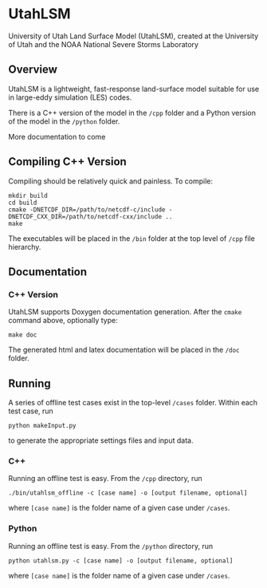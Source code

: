 # UtahLSM
University of Utah Land Surface Model (UtahLSM), created at the University of Utah and the NOAA National Severe Storms Laboratory

## Overview
UtahLSM is a lightweight, fast-response land-surface model suitable for use in large-eddy simulation (LES) codes.

There is a C++ version of the model in the `/cpp` folder and a Python version of the model in the `/python` folder.

More documentation to come

## Compiling C++ Version

Compiling should be relatively quick and painless. To compile:

````shell
mkdir build
cd build
cmake -DNETCDF_DIR=/path/to/netcdf-c/include -DNETCDF_CXX_DIR=/path/to/netcdf-cxx/include ..
make
````
The executables will be placed in the `/bin` folder at the top level of `/cpp` file hierarchy.

## Documentation

### C++ Version

UtahLSM supports Doxygen documentation generation. After the `cmake` command above, optionally type:
````shell
make doc
````

The generated html and latex documentation will be placed in the `/doc` folder.

## Running

A series of offline test cases exist in the top-level `/cases` folder. Within each test case, run 
````shell
python makeInput.py
````
to generate the appropriate settings files and input data.

### C++

Running an offline test is easy. From the `/cpp` directory, run
````shell
./bin/utahlsm_offline -c [case name] -o [output filename, optional]
````
where `[case name]` is the folder name of a given case under `/cases`.

### Python

Running an offline test is easy. From the `/python` directory, run
````shell
python utahlsm.py -c [case name] -o [output filename, optional]
````
where `[case name]` is the folder name of a given case under `/cases`.